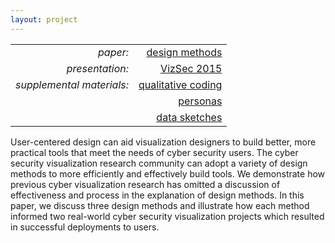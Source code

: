 ```yaml
---
layout: project
---
```


|                           |                                               |
| ---:                      | ---:                                          |
| *paper:*                  | [design methods](paper.pdf)                   |
| *presentation:*           | [VizSec 2015](presentation.pdf)               |
| *supplemental materials:* | [qualitative coding](qualitative-coding.xlsx) |
|                           | [personas](personas.pdf)                      |
|                           | [data sketches](data-sketches.pdf)            |

User-centered design can aid visualization designers to build better, more practical tools that meet the needs of cyber security users.
The cyber security visualization research community can adopt a variety of design methods to more efficiently and effectively build tools.
We demonstrate how previous cyber visualization research has omitted a discussion of effectiveness and process in the explanation of design methods.
In this paper, we discuss three design methods and illustrate how each method informed two real-world cyber security visualization projects which resulted in successful deployments to users.
